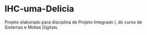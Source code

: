 # IHC-uma-Delicia
Projeto elaborado para disciplina de Projeto Integrado I, do curso de Sistemas e Mídias Digitais. 

